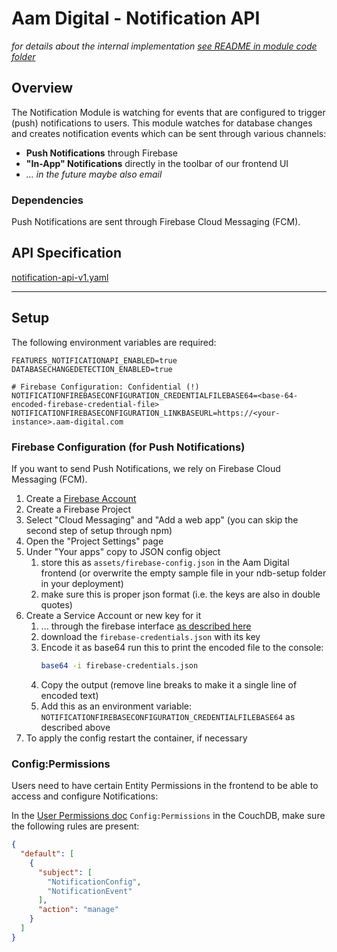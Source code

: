 # Aam Digital - Notification API

_for details about the internal
implementation [see README in module code folder](../../application/aam-backend-service/src/main/kotlin/com/aamdigital/aambackendservice/notification/README.md)_

## Overview

The Notification Module is watching for events that are configured to trigger (push) notifications to users.
This module watches for database changes and creates notification events which can be sent through various channels:

- **Push Notifications** through Firebase
- **"In-App" Notifications** directly in the toolbar of our frontend UI
- _... in the future maybe also email_

### Dependencies

Push Notifications are sent through Firebase Cloud Messaging (FCM).

## API Specification

[notification-api-v1.yaml](../api-specs/notification-api-v1.yaml)

-----

## Setup

The following environment variables are required:

```dotenv
FEATURES_NOTIFICATIONAPI_ENABLED=true
DATABASECHANGEDETECTION_ENABLED=true

# Firebase Configuration: Confidential (!)
NOTIFICATIONFIREBASECONFIGURATION_CREDENTIALFILEBASE64=<base-64-encoded-firebase-credential-file>
NOTIFICATIONFIREBASECONFIGURATION_LINKBASEURL=https://<your-instance>.aam-digital.com
```

### Firebase Configuration (for Push Notifications)

If you want to send Push Notifications, we rely on Firebase Cloud Messaging (FCM).

1. Create a [Firebase Account](https://console.firebase.google.com/)
2. Create a Firebase Project
3. Select "Cloud Messaging" and "Add a web app" (you can skip the second step of setup through npm)
4. Open the "Project Settings" page
5. Under "Your apps" copy to JSON config object
    1. store this as `assets/firebase-config.json` in the Aam Digital
       frontend (or overwrite the empty sample file in your ndb-setup folder in your deployment)
    2. make sure this is proper json format (i.e. the keys are also in double quotes)
6. Create a Service Account or new key for it
    1. ... through the firebase
       interface [as described here](https://firebase.google.com/docs/admin/setup#initialize_the_sdk_in_non-google_environments)
    2. download the `firebase-credentials.json` with its key
    3. Encode it as base64
       run this to print the encoded file to the console:
       ```bash
       base64 -i firebase-credentials.json
       ```
    4. Copy the output (remove line breaks to make it a single line of encoded text)
    5. Add this as an environment variable: `NOTIFICATIONFIREBASECONFIGURATION_CREDENTIALFILEBASE64` as described above
7. To apply the config restart the container, if necessary

### Config:Permissions

Users need to have certain Entity Permissions in the frontend to be able to access and configure Notifications:

In
the [User Permissions doc](https://aam-digital.github.io/ndb-core/documentation/additional-documentation/concepts/user-roles-and-permissions.html)
`Config:Permissions` in the CouchDB, make sure the following rules are present:

```json
{
  "default": [
    {
      "subject": [
        "NotificationConfig",
        "NotificationEvent"
      ],
      "action": "manage"
    }
  ]
}
```
